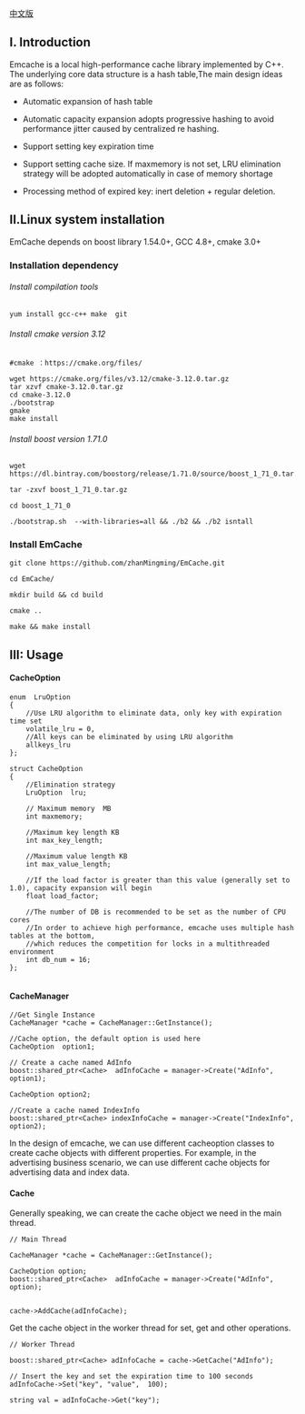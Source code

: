 [中文版](https://github.com/zhanMingming/EmCache/blob/master/README_CN.md)
## I. Introduction

Emcache is a local high-performance cache library implemented by C++. The underlying core data structure is a hash table,The main design ideas are as follows:

- Automatic expansion of hash table

- Automatic capacity expansion adopts progressive hashing to avoid performance jitter caused by centralized re hashing.

- Support setting key expiration time

- Support setting cache size. If maxmemory is not set, LRU elimination strategy will be adopted automatically in case of memory shortage

- Processing method of expired key: inert deletion + regular deletion.


## II.Linux system installation

EmCache depends on boost library 1.54.0+, GCC 4.8+, cmake 3.0+

### Installation dependency


###### Install compilation tools
```
yum install gcc-c++ make  git 

```

###### Install cmake version 3.12

```
#cmake ：https://cmake.org/files/

wget https://cmake.org/files/v3.12/cmake-3.12.0.tar.gz
tar xzvf cmake-3.12.0.tar.gz
cd cmake-3.12.0
./bootstrap
gmake
make install

```
###### Install boost version 1.71.0
```
wget https://dl.bintray.com/boostorg/release/1.71.0/source/boost_1_71_0.tar.gz

tar -zxvf boost_1_71_0.tar.gz

cd boost_1_71_0 

./bootstrap.sh  --with-libraries=all && ./b2 && ./b2 isntall

```

### Install EmCache

```
git clone https://github.com/zhanMingming/EmCache.git

cd EmCache/

mkdir build && cd build

cmake ..

make && make install

```

## III: Usage

#### CacheOption
```
enum  LruOption
{
    //Use LRU algorithm to eliminate data, only key with expiration time set
    volatile_lru = 0,
    //All keys can be eliminated by using LRU algorithm
    allkeys_lru
};
    
struct CacheOption
{
    //Elimination strategy
    LruOption  lru;
        
    // Maximum memory  MB
    int maxmemory;

    //Maximum key length KB
    int max_key_length;

    //Maximum value length KB
    int max_value_length;

    //If the load factor is greater than this value (generally set to 1.0), capacity expansion will begin
    float load_factor;

    //The number of DB is recommended to be set as the number of CPU cores
    //In order to achieve high performance, emcache uses multiple hash tables at the bottom,
    //which reduces the competition for locks in a multithreaded environment
    int db_num = 16;
};


```

#### CacheManager

```
//Get Single Instance
CacheManager *cache = CacheManager::GetInstance();

//Cache option, the default option is used here
CacheOption  option1;

// Create a cache named AdInfo
boost::shared_ptr<Cache>  adInfoCache = manager->Create("AdInfo", option1);

CacheOption option2;

//Create a cache named IndexInfo
boost::shared_ptr<Cache> indexInfoCache = manager->Create("IndexInfo", option2);
```
In the design of emcache, we can use different cacheoption classes to create cache objects with different properties. For example, in the advertising business scenario, we can use different cache objects for advertising data and index data.

#### Cache
Generally speaking, we can create the cache object we need in the main thread.
```
// Main Thread

CacheManager *cache = CacheManager::GetInstance();

CacheOption option;
boost::shared_ptr<Cache>  adInfoCache = manager->Create("AdInfo", option);


cache->AddCache(adInfoCache);

```

Get the cache object in the worker thread for set, get and other operations.

```
// Worker Thread

boost::shared_ptr<Cache> adInfoCache = cache->GetCache("AdInfo");

// Insert the key and set the expiration time to 100 seconds
adInfoCache->Set("key", "value",  100);

string val = adInfoCache->Get("key");

```

